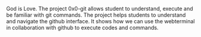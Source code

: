 God is Love.
The project 0x0-git allows student to understand, execute and be familiar with git commands.
The project helps students to understand and navigate the github interface.
It shows how we can use the webterminal in collaboration with github to execute codes and commands.

